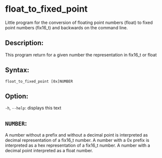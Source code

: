 # float_to_fixed_point

Little program for the conversion of floating point numbers (float) to fixed point numbers (fix16_t) and backwards on the command line.

## Description:
This program return for a given number the representation in fix16_t or float

## Syntax:
`float_to_fixed_point [0x]NUMBER`

## Option:
`-h`, `--help`: displays this text

## `NUMBER`:
A number without a prefix and without a decimal point is interpreted as decimal representation of a fix16_t number. A number with a 0x prefix is interpreted as a hex representation of a fix16_t number. A number with a decimal point interpreted as a float number.
